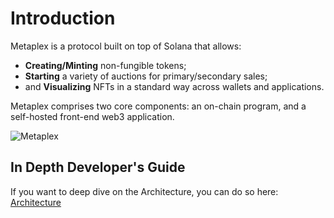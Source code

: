 # Introduction

Metaplex is a protocol built on top of Solana that allows:

- **Creating/Minting** non-fungible tokens;
- **Starting** a variety of auctions for primary/secondary sales;
- and **Visualizing** NFTs in a standard way across wallets and applications.

Metaplex comprises two core components: an on-chain program, and a self-hosted front-end web3 application.

![Metaplex](/img/metaplex-storefront.avif)

## In Depth Developer's Guide

If you want to deep dive on the Architecture, you can do so here: [Architecture](/guides/archived/architecture/overview)
